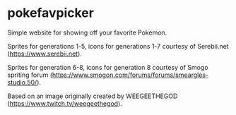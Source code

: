 # pokefavpicker
Simple website for showing off your favorite Pokemon.

Sprites for generations 1-5, icons for generations 1-7 courtesy of Serebii.net (https://www.serebii.net).

Sprites for generation 6-8, icons for generation 8 courtesy of Smogo spriting forum (https://www.smogon.com/forums/forums/smeargles-studio.50/).

Based on an image originally created by WEEGEETHEGOD (https://www.twitch.tv/weegeethegod).
